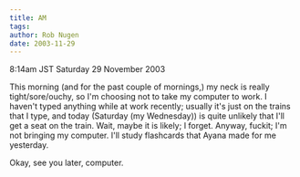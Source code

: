 ```yaml
---
title: AM
tags: 
author: Rob Nugen
date: 2003-11-29
---
```


<p class=date>8:14am JST Saturday 29 November 2003</p>

<p>This morning (and for the past couple of mornings,) my neck is
  really tight/sore/ouchy, so I'm choosing not to take my computer to
  work.  I haven't typed anything while at work recently; usually it's
  just on the trains that I type, and today (Saturday (my Wednesday))
  is quite unlikely that I'll get a seat on the train.  Wait, maybe it
  is likely; I forget. Anyway, fuckit; I'm not bringing my computer.
  I'll study flashcards that Ayana made for me yesterday.</p>

<p>Okay, see you later, computer.</p>
